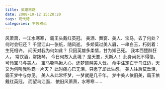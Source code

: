 ```yaml
---
title: 英雄末路
date: 2008-10-12 15:20:20
tags: 现代诗
categories: 不忘初心
---
```

风萧萧，一江水寒寒，
霸王头戴红英冠。
美酒、舞宴、美人、宝马，去了何处？
何时会归还？
千里江山一张纸，随风逝。
多娇莫过美人眉，一串白玉，朽刻着：生死相许。
问天对我为何如此？
只因英雄多柔情，甘为知己死。
我本西楚醉狂人，
常饮酒，常拨琴。
今日何故入此境？
是天要，灭斯人！
此身尚死不得惜，可怜宝马与美人。
宝马嘶鸣揪人心，还梦琵琶美人音。
命中注定亡于乌江边，天又为何叫我称霸一片天？
此时痛心已无泪，只愿了却此生怨。
美人往后莫垂泪，霸王梦中与你见。
美人从此常怀梦，一梦就是几千年。
梦中美人依旧美，霸王依戴红英冠。
而望乌江面，
依旧风萧萧，水寒寒……